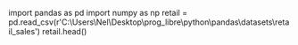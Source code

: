 import pandas as pd
import numpy as np
retail = pd.read_csv(r'C:\Users\Nel\Desktop\prog_libre\python\pandas\datasets\retail_sales')
retail.head()